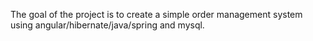 The goal of the project is to create a simple order management system using angular/hibernate/java/spring and mysql.
